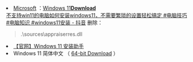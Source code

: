 <li><a href="https://www.microsoft.com/zh-cn/" title="Microsoft - 云、计算机、应用和游戏">Microsoft</a> ：<a href="https://www.microsoft.com/zh-cn/windows/get-windows-11" title="如何为您的兼容 PC 获取 Windows 11 | Microsoft">Windows 11</a><strong><a href="https://www.microsoft.com/zh-cn/software-download/windows11">Download</a></strong></li>
<a href="https://www.douyin.com/video/7148686460470807841">不支持win11的电脑如何安装windows11，不需要繁琐的设置轻松搞定 #电脑技巧 #电脑知识 #windows11安装 - 抖音</a>
删除：
<blockquote>
.\sources\appraiserres.dll
</blockquote>

<li><a href="https://go.microsoft.com/fwlink/?linkid=2171764">【官网】Windows 11 安装助手</a></li>

<li>Windows 11 简体中文 （ <a href="https://software.download.prss.microsoft.com/dbazure/Win11_22H2_Chinese_Simplified_x64v2.iso?t=01697bf6-e895-4b68-8c2b-2d528641ad77&e=1689644377&h=ea5ce127a8deb7029fd7232897a2835b44dd7400a682180c6f678b221d8a00d8">64-bit Download</a> ）</li>
